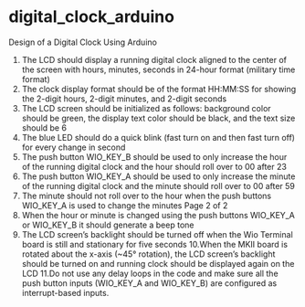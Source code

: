 # digital_clock_arduino
Design of a Digital Clock Using Arduino


1. The LCD should display a running digital clock aligned to the center of the screen
with hours, minutes, seconds in 24-hour format (military time format)
2. The clock display format should be of the format HH:MM:SS for showing the 2-digit
hours, 2-digit minutes, and 2-digit seconds
3. The LCD screen should be initialized as follows: background color should be
green, the display text color should be black, and the text size should be 6
4. The blue LED should do a quick blink (fast turn on and then fast turn off) for every
change in second
5. The push button WIO_KEY_B should be used to only increase the hour of the
running digital clock and the hour should roll over to 00 after 23
6. The push button WIO_KEY_A should be used to only increase the minute of the
running digital clock and the minute should roll over to 00 after 59
7. The minute should not roll over to the hour when the push buttons WIO_KEY_A is
used to change the minutes
Page 2 of 2
8. When the hour or minute is changed using the push buttons WIO_KEY_A or
WIO_KEY_B it should generate a beep tone
9. The LCD screen’s backlight should be turned off when the Wio Terminal board is
still and stationary for five seconds
10.When the MKII board is rotated about the x-axis (~45° rotation), the LCD screen’s
backlight should be turned on and running clock should be displayed again on the
LCD
11.Do not use any delay loops in the code and make sure all the push button inputs
(WIO_KEY_A and WIO_KEY_B) are configured as interrupt-based inputs.
